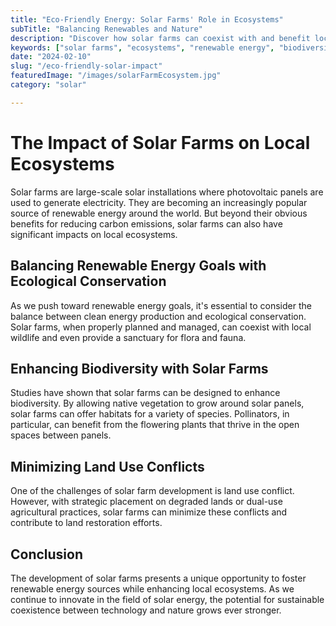 ```yaml
---
title: "Eco-Friendly Energy: Solar Farms' Role in Ecosystems"
subTitle: "Balancing Renewables and Nature"
description: "Discover how solar farms can coexist with and benefit local ecosystems, enhancing biodiversity and minimizing land use conflicts."
keywords: ["solar farms", "ecosystems", "renewable energy", "biodiversity", "land use"]
date: "2024-02-10"
slug: "/eco-friendly-solar-impact"
featuredImage: "/images/solarFarmEcosystem.jpg"
category: "solar"

---
```


# The Impact of Solar Farms on Local Ecosystems

Solar farms are large-scale solar installations where photovoltaic panels are used to generate electricity. They are becoming an increasingly popular source of renewable energy around the world. But beyond their obvious benefits for reducing carbon emissions, solar farms can also have significant impacts on local ecosystems.

## Balancing Renewable Energy Goals with Ecological Conservation

As we push toward renewable energy goals, it's essential to consider the balance between clean energy production and ecological conservation. Solar farms, when properly planned and managed, can coexist with local wildlife and even provide a sanctuary for flora and fauna.

## Enhancing Biodiversity with Solar Farms

Studies have shown that solar farms can be designed to enhance biodiversity. By allowing native vegetation to grow around solar panels, solar farms can offer habitats for a variety of species. Pollinators, in particular, can benefit from the flowering plants that thrive in the open spaces between panels.

## Minimizing Land Use Conflicts

One of the challenges of solar farm development is land use conflict. However, with strategic placement on degraded lands or dual-use agricultural practices, solar farms can minimize these conflicts and contribute to land restoration efforts.

## Conclusion

The development of solar farms presents a unique opportunity to foster renewable energy sources while enhancing local ecosystems. As we continue to innovate in the field of solar energy, the potential for sustainable coexistence between technology and nature grows ever stronger.

